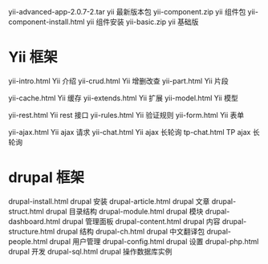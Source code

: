 yii-advanced-app-2.0.7-2.tar   yii 最新版本包
yii-component.zip              yii 组件包
yii-component-install.html     yii 组件安装
yii-basic.zip                  yii 基础版

Yii 框架
====================================================================
yii-intro.html   Yii 介绍
yii-crud.html    Yii 增删改查
yii-part.html    Yii 片段

yii-cache.html   Yii 缓存
yii-extends.html Yii 扩展
yii-model.html   Yii 模型

yii-rest.html    Yii rest 接口
yii-rules.html   Yii 验证规则
yii-form.html    Yii 表单

yii-ajax.html    Yii ajax 请求
yii-chat.html    Yii ajax 长轮询
tp-chat.html     TP ajax 长轮询

drupal 框架
====================================================================
drupal-install.html   drupal 安装
drupal-article.html   drupal 文章
drupal-struct.html    drupal 目录结构
drupal-module.html    drupal 模块
drupal-dashboard.html drupal 管理面板
drupal-content.html   drupal 内容
drupal-structure.html drupal 结构
drupal-ch.html        drupal 中文翻译包
drupal-people.html    drupal 用户管理
drupal-config.html    drupal 设置
drupal-php.html       drupal 开发
drupal-sql.html       drupal 操作数据库实例
